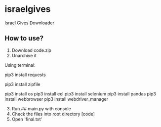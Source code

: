 # israelgives
Israel Gives Downloader

## How to use?

1. Download code.zip
2. Unarchive it

Using terminal:

pip3 install requests

pip3 install zipfile

pip3 install os
pip3 install eel
pip3 install selenium
pip3 install pandas
pip3 install webbrowser
pip3 install webdriver_manager

3. Run ## main.py with console
4. Check the files into root directory [code]
5. Open 'final.txt'



